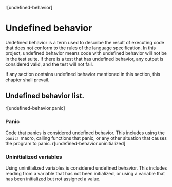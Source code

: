 r[undefined-behavior]
# Undefined behavior
Undefined behavior is a term used to describe the result of executing code that does not conform to the rules of the language specification. In this project, undefined behavior means code with undefined behavior will not be in the test suite. If there is a test that has undefined behavior, any output is considered valid, and the test will not fail.

If any section contains undefined behavior mentioned in this section, this chapter shall prevail.


## Undefined behavior list.
r[undefined-behavior.panic]
### Panic
Code that panics is considered undefined behavior. This includes using the `panic!` macro,
calling functions that panic, or any other situation that causes the program to panic.
r[undefined-behavior.uninitialized]
### Uninitialized variables
Using uninitialized variables is considered undefined behavior. This includes reading from a variable that has not been initialized, or using a variable that has been initialized but not assigned a value.